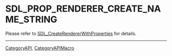 # SDL_PROP_RENDERER_CREATE_NAME_STRING

Please refer to [SDL_CreateRendererWithProperties](SDL_CreateRendererWithProperties) for details.

----
[CategoryAPI](CategoryAPI), [CategoryAPIMacro](CategoryAPIMacro)

